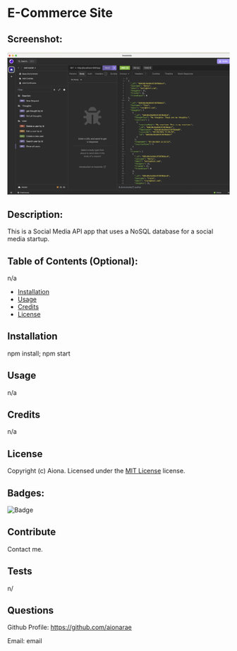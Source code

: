 # E-Commerce Site
  
## Screenshot:

![Image alt text](./assets/images/project-screenshot.png)

## Description:

This is a Social Media API app that uses a NoSQL database for a social media startup.

## Table of Contents (Optional):

n/a

- [Installation](#installation)
- [Usage](#usage)
- [Credits](#credits)
- [License](#license)

## Installation

npm install; npm start

## Usage

n/a

## Credits

n/a

## License 

Copyright (c) Aiona. Licensed under the [MIT License](https://choosealicense.com/licenses/mit/) license. 

## Badges:

![Badge](https://img.shields.io/badge/mit-green)

## Contribute

Contact me.

## Tests

n/

## Questions

Github Profile: https://github.com/aionarae

Email: email